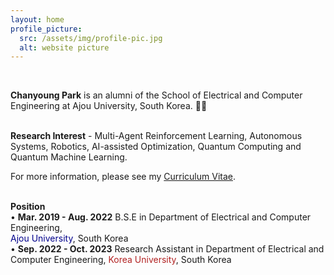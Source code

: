 ```yaml
---
layout: home
profile_picture:
  src: /assets/img/profile-pic.jpg
  alt: website picture
---
```

<br/>

<p>
  <b>Chanyoung Park</b> is an alumni of the School of Electrical and Computer Engineering at Ajou University, South Korea. 👨‍🎓
</p>

<p>
  <br/>
  <b>Research Interest</b> - Multi-Agent Reinforcement Learning, Autonomous Systems, Robotics, AI-assisted Optimization, Quantum Computing and Quantum Machine Learning.
</p>

<p>
  For more information, please see my <a href="https://drive.google.com/file/d/12ny5P2altAQjz0jDu73Ol31XqR2GgDRu/view?usp=sharing">Curriculum Vitae</a>.
</p>

<p>
  <br/>
  <b>Position</b>
  <br/>
  • <b>Mar. 2019 - Aug. 2022</b> B.S.E in Department of Electrical and Computer Engineering,<br/>
  <font color='#00008b'>Ajou University</font>, South Korea  
  <br/>
  • <b>Sep. 2022 - Oct. 2023</b> Research Assistant in Department of Electrical and Computer Engineering,   <font color='#b22222'>Korea University</font>, South Korea
</p> 
